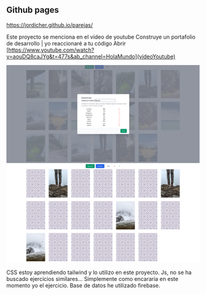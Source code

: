 ## Github pages
https://jordicher.github.io/parejas/

Este proyecto se menciona en el video de youtube
Construye un portafolio de desarrollo | yo reaccionaré a tu código
Abrir [https://www.youtube.com/watch?v=aouDQ8caJYg&t=477s&ab_channel=HolaMundo](videoYoutube)

![Design preview](./img/juegodeparejasFin.png)
![Design preview](./img/jugando.png)

CSS estoy aprendiendo tailwind y lo utilizo en este proyecto.
Js, no se ha buscado ejercicios similares... Simplemente como encararia en este momento yo el ejercicio.
Base de datos he utilizado firebase.

